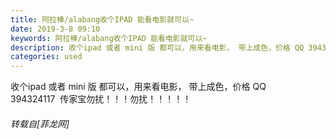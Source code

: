 ```yaml
---
title: 阿拉棒/alabang收个IPAD 能看电影就可以~
date: 2019-3-8 09:10
keywords: 阿拉棒/alabang收个IPAD 能看电影就可以~
description: 收个ipad 或者 mini 版 都可以，用来看电影， 带上成色，价格 QQ 394324117  传家宝勿扰！！！勿扰！！！！！
categories: used
---
```

<td class="t_f" id="postmessage_3178654">

收个ipad 或者 mini 版 都可以，用来看电影， 带上成色，价格 QQ 394324117  传家宝勿扰！！！勿扰！！！！！</td>
###### 转载自[菲龙网]